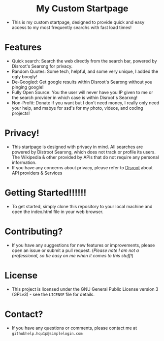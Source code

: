 <h1 align="center">My Custom Startpage</h1>

* This is my custom startpage, designed to provide quick and easy access to my most frequently searchs with fast load times!

# Features
* Quick search: Search the web directly from the search bar, powered by Disroot's Searxng for privacy.
* Random Quotes: Some tech, helpful, and some very unique, I added the ogly boogly!
* De-Googled: Get google results within Disroot's Searxng without you pinging google!
* Fully Open Source: You the user will never have you IP given to me or the search provider in which case is within Disroot's Searxng!
* Non-Profit: Donate if you want but I don't need money, I really only need your help, and mabye for ssd's for my photo, videos, and coding projects!

# Privacy!
* This startpage is designed with privacy in mind. All searches are powered by Distroot Searxng, which does not track or profile its users. The Wikipedia & other provided by APIs that do not require any personal information.
* If you have any concerns about privacy, please refer to [Disroot](disroot.org/en/about) about API providers & Services

# Getting Started!!!!!!
* To get started, simply clone this repository to your local machine and open the index.html file in your web browser.

# Contributing?
* If you have any suggestions for new features or improvements, please open an issue or submit a pull request. (*Please note I am not a professional, so be easy on me when it comes to this stuff!*)

# License
* This project is licensed under the GNU General Public License version 3 (GPLv3) - see the ```LICENSE``` file for details.

# Contact?
* If you have any questions or comments, please contact me at ```githubhelp.hqu1p@simplelogin.com```
